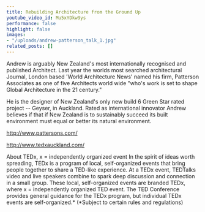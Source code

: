 ```yaml
---
title: Rebuilding Architecture from the Ground Up
youtube_video_id: Mu5xYDkw9ys
performance: false
highlight: false
images:
- "/uploads/andrew-patterson_talk_1.jpg"
related_posts: []
---
```


Andrew is arguably New Zealand's most internationally recognised and published Architect. Last year the worlds most searched architectural Journal, London based 'World Architecture News' named his firm, Patterson Associates as one of five Architects world wide "who's work is set to shape Global Architecture in the 21 century."

He is the designer of New Zealand's only new build 6 Green Star rated project -- Geyser, in Auckland. Rated as international innovator Andrew believes if that if New Zealand is to sustainably succeed its built environment must equal or better its natural environment.

http://www.pattersons.com/

http://www.tedxauckland.com/

About TEDx, x = independently organized event
In the spirit of ideas worth spreading, TEDx is a program of local, self-organized events that bring people together to share a TED-like experience. At a TEDx event, TEDTalks video and live speakers combine to spark deep discussion and connection in a small group. These local, self-organized events are branded TEDx, where x = independently organized TED event. The TED Conference provides general guidance for the TEDx program, but individual TEDx events are self-organized.* (*Subject to certain rules and regulations)
